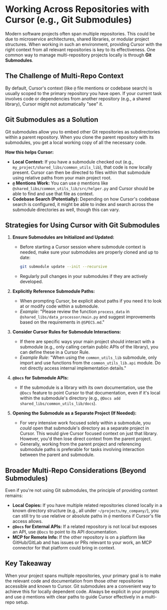 # Working Across Repositories with Cursor (e.g., Git Submodules)

Modern software projects often span multiple repositories. This could be due to microservice architectures, shared libraries, or modular project structures. When working in such an environment, providing Cursor with the right context from all relevant repositories is key to its effectiveness. One common way to manage multi-repository projects locally is through **Git Submodules**.

## The Challenge of Multi-Repo Context

By default, Cursor's context (like `@` file mentions or codebase search) is usually scoped to the primary repository you have open. If your current task involves code or dependencies from another repository (e.g., a shared library), Cursor might not automatically "see" it.

## Git Submodules as a Solution

Git submodules allow you to embed other Git repositories as subdirectories within a parent repository. When you clone the parent repository with its submodules, you get a local working copy of all the necessary code.

**How this helps Cursor:**

-   **Local Context:** If you have a submodule checked out (e.g., `my_project/shared_libs/common_utils_lib`), that code is now locally present. Cursor can then be directed to files within that submodule using relative paths from your main project root.
-   **`@` Mentions Work:** You can use `@` mentions like `@shared_libs/common_utils_lib/src/helper.py` and Cursor should be able to find and use that file as context.
-   **Codebase Search (Potentially):** Depending on how Cursor's codebase search is configured, it might be able to index and search across the submodule directories as well, though this can vary.

## Strategies for Using Cursor with Git Submodules

1.  **Ensure Submodules are Initialized and Updated:**
    *   Before starting a Cursor session where submodule context is needed, make sure your submodules are properly cloned and up to date:
        ```bash
        git submodule update --init --recursive
        ```
    *   Regularly pull changes in your submodules if they are actively developed.

2.  **Explicitly Reference Submodule Paths:**
    *   When prompting Cursor, be explicit about paths if you need it to look at or modify code within a submodule.
    *   *Example:* "Please review the function `process_data` in `@shared_libs/data_processor/main.py` and suggest improvements based on the requirements in `@SPECS.md`."

3.  **Consider Cursor Rules for Submodule Interactions:**
    *   If there are specific ways your main project should interact with a submodule (e.g., only calling certain public APIs of the library), you can define these in a Cursor Rule.
    *   *Example Rule:* "When using the `common_utils_lib` submodule, only import and use functions from the `common_utils_lib.api` module. Do not directly access internal implementation details."

4.  **`@Docs` for Submodule APIs:**
    *   If the submodule is a library with its own documentation, use the `@Docs` feature to point Cursor to that documentation, even if it's local within the submodule's directory (e.g., `@Docs add shared_libs/common_utils_lib/docs`).

5.  **Opening the Submodule as a Separate Project (If Needed):**
    *   For very intensive work focused solely within a submodule, you *could* open that submodule's directory as a separate project in Cursor. This would give Cursor focused context on just that library. However, you'd then lose direct context from the parent project.
    *   Generally, working from the parent project and referencing submodule paths is preferable for tasks involving interaction between the parent and submodule.

## Broader Multi-Repo Considerations (Beyond Submodules)

Even if you're not using Git submodules, the principle of providing context remains:

-   **Local Copies:** If you have multiple related repositories cloned locally in a known directory structure (e.g., all under `~/projects/my_company/`), you can still try to use relative or absolute paths in `@` mentions if Cursor's file access allows.
-   **`@Docs` for External APIs:** If a related repository is not local but exposes an API, use `@Docs` to point to its API documentation.
-   **MCP for Remote Info:** If the other repository is on a platform like GitHub/GitLab and has issues or PRs relevant to your work, an MCP connector for that platform could bring in context.

## Key Takeaway

When your project spans multiple repositories, your primary goal is to make the relevant code and documentation from those other repositories accessible and known to Cursor. Git submodules are a convenient way to achieve this for locally dependent code. Always be explicit in your prompts and use `@` mentions with clear paths to guide Cursor effectively in a multi-repo setup. 